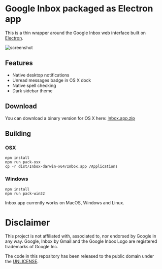 # Google Inbox packaged as Electron app

This is a thin wrapper around the Google Inbox web interface built on
[Electron](http://electron.atom.io/).

![screenshot](screenshot.png)

## Features

* Native desktop notifications
* Unread messages badge in OS X dock
* Native spell checking
* Dark sidebar theme

## Download

You can download a binary version for OS X here: [Inbox.app.zip](https://github.com/fgnass/inbox-app/releases/download/v1.0.0/Inbox.app.zip
)

## Building

### OSX

```
npm install
npm run pack-osx
cp -r dist/Inbox-darwin-x64/Inbox.app /Applications
```

### Windows 
```
npm install
npm run pack-win32
```

Inbox.app currently works on MacOS, Windows and Linux.


# Disclaimer

This project is not affiliated with, associated to, nor endorsed by Google
in any way. Google, Inbox by Gmail and the Google Inbox Logo are registered
trademarks of Google Inc.

The code in this repository has been released to the public domain
under the [UNLICENSE](./UNLICENSE).
